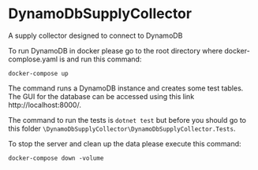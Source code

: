 # DynamoDbSupplyCollector
A supply collector designed to connect to DynamoDB

To run DynamoDB in docker please go to the root directory where docker-complose.yaml is and run this command:

`docker-compose up`

The command runs a DynamoDB instance and creates some test tables.
The GUI for the database can be accessed using this link http://localhost:8000/.

The command to run the tests is `dotnet test` but before you should go to this folder `\DynamoDbSupplyCollector\DynamoDbSupplyCollector.Tests`. 

To stop the server and clean up the data please execute this command:

`docker-compose down -volume`